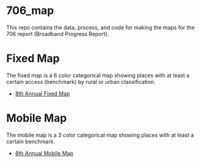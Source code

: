 706_map
=======

This repo contains the data, process, and code for making the maps for the 706 report (Broadband Progress Report).


Fixed Map
=========

The fixed map is a 6 color categorical map showing places with at least a certain access (benchmark) by rural or urban classification. 
- [8th Annual Fixed Map](http://www.fcc.gov/maps/section-706-fixed-broadband-deployment-map)

Mobile Map
=========

The mobile map is a 3 color categorical map showing places with at least a certain benchmark.
- [8th Annual Mobile Map](http://www.fcc.gov/maps/section-706-mobile-deployment-map)
